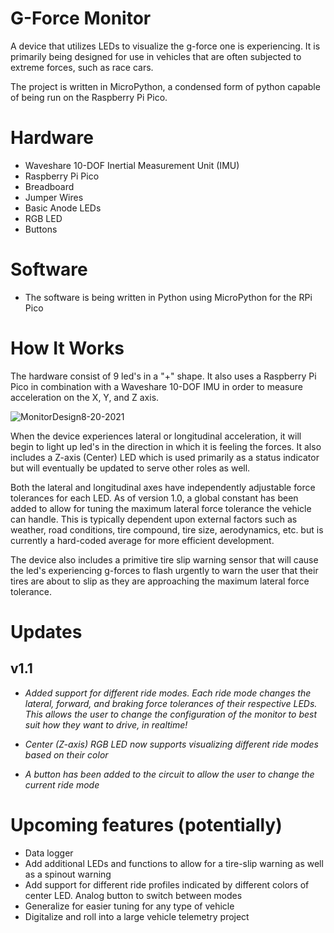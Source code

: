 # G-Force Monitor
A device that utilizes LEDs to visualize the g-force one is experiencing. It is primarily being designed for use in vehicles that are often subjected to extreme forces, such as race cars.

The project is written in MicroPython, a condensed form of python capable of being run on the Raspberry Pi Pico.

# Hardware
- Waveshare 10-DOF Inertial Measurement Unit (IMU)
- Raspberry Pi Pico
- Breadboard
- Jumper Wires
- Basic Anode LEDs
- RGB LED
- Buttons

# Software
- The software is being written in Python using MicroPython for the RPi Pico

# How It Works
The hardware consist of 9 led's in a "+" shape. It also uses a Raspberry Pi Pico in combination with a Waveshare 10-DOF IMU
in order to measure acceleration on the X, Y, and Z axis. 


![MonitorDesign8-20-2021](https://user-images.githubusercontent.com/36857534/130289143-5bacec8d-2b7a-4185-a464-6a2ab940e75e.jpg)


When the device experiences lateral or longitudinal acceleration, it will begin to light up led's in the direction in 
which it is feeling the forces. It also includes a Z-axis (Center) LED which is used primarily as a status indicator but will eventually be updated 
to serve other roles as well.

Both the lateral and longitudinal axes have independently adjustable force tolerances for each LED. As of version 1.0, a global constant has been 
added to allow for tuning the maximum lateral force tolerance the vehicle can handle. This is typically dependent upon external factors such as weather,
road conditions, tire compound, tire size, aerodynamics, etc. but is currently a hard-coded average for more efficient development.

The device also includes a primitive tire slip warning sensor that will cause the led's experiencing g-forces to flash urgently to 
warn the user that their tires are about to slip as they are approaching the maximum lateral force tolerance. 

# Updates

  ## v1.1
   - *Added support for different ride modes. Each ride mode changes the lateral, forward, and braking force tolerances
   of their respective LEDs. This allows the user to change the configuration of the monitor to best suit how they want to
   drive, in realtime!*
   
   - *Center (Z-axis) RGB LED now supports visualizing different ride modes based on their color*
 
   - *A button has been added to the circuit to allow the user to change the current ride mode*

                


# Upcoming features (potentially)
- Data logger
- Add additional LEDs and functions to allow for a tire-slip warning as well as a spinout warning
- Add support for different ride profiles indicated by different colors of center LED. Analog button to switch between modes
- Generalize for easier tuning for any type of vehicle
- Digitalize and roll into a large vehicle telemetry project
